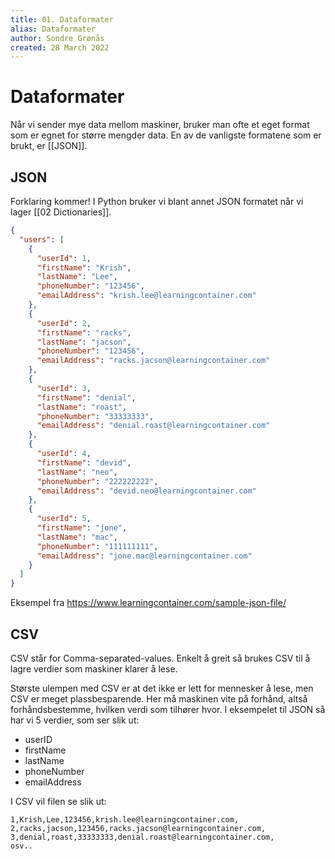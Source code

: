 ```yaml
---
title: 01. Dataformater
alias: Dataformater
author: Sondre Grønås
created: 28 March 2022
---
```

# Dataformater
Når vi sender mye data mellom maskiner, bruker man ofte et eget format som er egnet for større mengder data. En av de vanligste formatene som er brukt, er [[JSON]].

## JSON
Forklaring kommer! I Python bruker vi blant annet JSON formatet når vi lager [[02 Dictionaries]].

```json
{  
  "users": [  
    {  
      "userId": 1,  
      "firstName": "Krish",  
      "lastName": "Lee",  
      "phoneNumber": "123456",  
      "emailAddress": "krish.lee@learningcontainer.com"  
    },  
    {  
      "userId": 2,  
      "firstName": "racks",  
      "lastName": "jacson",  
      "phoneNumber": "123456",  
      "emailAddress": "racks.jacson@learningcontainer.com"  
    },  
    {  
      "userId": 3,  
      "firstName": "denial",  
      "lastName": "roast",  
      "phoneNumber": "33333333",  
      "emailAddress": "denial.roast@learningcontainer.com"  
    },  
    {  
      "userId": 4,  
      "firstName": "devid",  
      "lastName": "neo",  
      "phoneNumber": "222222222",  
      "emailAddress": "devid.neo@learningcontainer.com"  
    },  
    {  
      "userId": 5,  
      "firstName": "jone",  
      "lastName": "mac",  
      "phoneNumber": "111111111",  
      "emailAddress": "jone.mac@learningcontainer.com"  
    }  
  ]  
}
```
Eksempel fra https://www.learningcontainer.com/sample-json-file/

## CSV
CSV står for Comma-separated-values. Enkelt å greit så brukes CSV til å lagre verdier som maskiner klarer å lese. 

Største ulempen med CSV er at det ikke er lett for mennesker å lese, men CSV er meget plassbesparende. Her må maskinen vite på forhånd, altså forhåndsbestemme, hvilken verdi som tilhører hvor. I eksempelet til JSON så har vi 5 verdier, som ser slik ut:
- userID
- firstName
- lastName
- phoneNumber
- emailAddress

I CSV vil filen se slik ut:
```
1,Krish,Lee,123456,krish.lee@learningcontainer.com,
2,racks,jacson,123456,racks.jacson@learningcontainer.com,
3,denial,roast,33333333,denial.roast@learningcontainer.com,
osv..
```